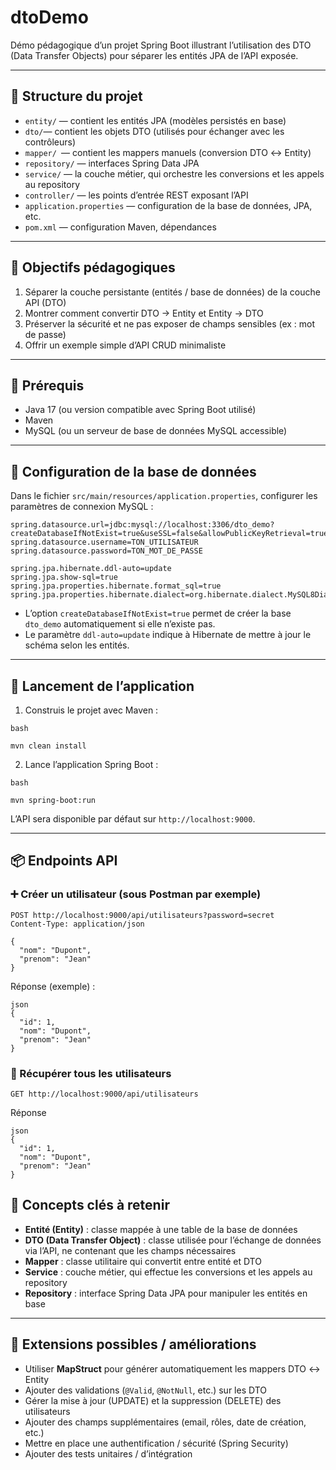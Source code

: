 # dtoDemo
Démo pédagogique d’un projet Spring Boot illustrant l’utilisation des DTO (Data Transfer Objects) pour séparer les entités JPA de l’API exposée.
***
## :open_file_folder: Structure du projet
- `entity/` — contient les entités JPA (modèles persistés en base)
- `dto/`— contient les objets DTO (utilisés pour échanger avec les contrôleurs)
- `mapper/ `— contient les mappers manuels (conversion DTO ↔ Entity)
- `repository/` — interfaces Spring Data JPA
- `service/` — la couche métier, qui orchestre les conversions et les appels au repository
- `controller/` — les points d’entrée REST exposant l’API
- `application.properties` — configuration de la base de données, JPA, etc.
- `pom.xml` — configuration Maven, dépendances
***
## :dart: Objectifs pédagogiques
1. Séparer la couche persistante (entités / base de données) de la couche API (DTO)
2. Montrer comment convertir DTO → Entity et Entity → DTO
3. Préserver la sécurité et ne pas exposer de champs sensibles (ex : mot de passe)
4. Offrir un exemple simple d’API CRUD minimaliste
***
## :rocket: Prérequis
- Java 17 (ou version compatible avec Spring Boot utilisé)
- Maven
- MySQL (ou un serveur de base de données MySQL accessible)
****
## :wrench: Configuration de la base de données
Dans le fichier `src/main/resources/application.properties`, configurer les paramètres de connexion MySQL :
```
spring.datasource.url=jdbc:mysql://localhost:3306/dto_demo?createDatabaseIfNotExist=true&useSSL=false&allowPublicKeyRetrieval=true&serverTimezone=UTC
spring.datasource.username=TON_UTILISATEUR
spring.datasource.password=TON_MOT_DE_PASSE

spring.jpa.hibernate.ddl-auto=update
spring.jpa.show-sql=true
spring.jpa.properties.hibernate.format_sql=true
spring.jpa.properties.hibernate.dialect=org.hibernate.dialect.MySQL8Dialect
```
+ L’option `createDatabaseIfNotExist=true` permet de créer la base `dto_demo` automatiquement si elle n’existe pas.
+ Le paramètre `ddl-auto=update` indique à Hibernate de mettre à jour le schéma selon les entités.
***
## :running: Lancement de l’application
1. Construis le projet avec Maven :
```
bash

mvn clean install
```
2. Lance l’application Spring Boot :
```
bash

mvn spring-boot:run
```
L’API sera disponible par défaut sur `http://localhost:9000`.
***
## :package: Endpoints API
### :heavy_plus_sign: Créer un utilisateur (sous Postman par exemple)
```
POST http://localhost:9000/api/utilisateurs?password=secret
Content-Type: application/json

{
  "nom": "Dupont",
  "prenom": "Jean"
}
```
Réponse (exemple) :
```
json
{
  "id": 1,
  "nom": "Dupont",
  "prenom": "Jean"
}
```
### :mag_right: Récupérer tous les utilisateurs
```
GET http://localhost:9000/api/utilisateurs
```
Réponse
```
json
{
  "id": 1,
  "nom": "Dupont",
  "prenom": "Jean"
}
```
## :brain: Concepts clés à retenir
+ **Entité (Entity)** : classe mappée à une table de la base de données
+ **DTO (Data Transfer Object)** : classe utilisée pour l’échange de données via l’API, ne contenant que les champs nécessaires
+ **Mapper** : classe utilitaire qui convertit entre entité et DTO
+ **Service** : couche métier, qui effectue les conversions et les appels au repository
+ **Repository** : interface Spring Data JPA pour manipuler les entités en base
***
## :jigsaw: Extensions possibles / améliorations
+ Utiliser **MapStruct** pour générer automatiquement les mappers DTO ↔ Entity
+ Ajouter des validations (`@Valid`, `@NotNull`, etc.) sur les DTO
+ Gérer la mise à jour (UPDATE) et la suppression (DELETE) des utilisateurs
+ Ajouter des champs supplémentaires (email, rôles, date de création, etc.)
+ Mettre en place une authentification / sécurité (Spring Security)
+ Ajouter des tests unitaires / d’intégration









